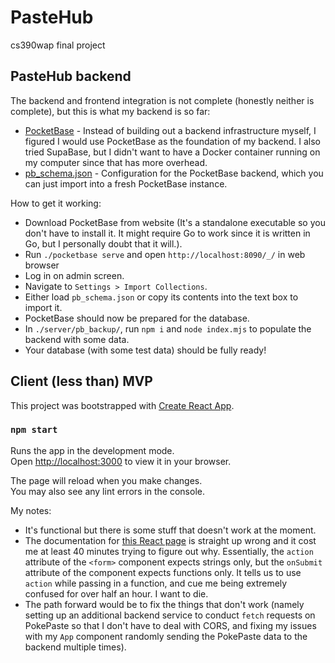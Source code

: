 # PasteHub

cs390wap final project

## PasteHub backend

The backend and frontend integration is not complete (honestly neither is complete), but this is what my backend is so far:

- [PocketBase](https://pocketbase.io/) - Instead of building out a backend infrastructure myself, I figured I would use PocketBase as the foundation of my backend. I also tried SupaBase, but I didn't want to have a Docker container running on my computer since that has more overhead.
- [pb_schema.json](./pb_schema.json) - Configuration for the PocketBase backend, which you can just import into a fresh PocketBase instance.

How to get it working:
- Download PocketBase from website (It's a standalone executable so you don't have to install it. It might require Go to work since it is written in Go, but I personally doubt that it will.).
- Run `./pocketbase serve` and open `http://localhost:8090/_/` in web browser
- Log in on admin screen.
- Navigate to `Settings > Import Collections`.
- Either load `pb_schema.json` or copy its contents into the text box to import it.
- PocketBase should now be prepared for the database.
- In `./server/pb_backup/`, run `npm i` and `node index.mjs` to populate the backend with some data.
- Your database (with some test data) should be fully ready!

## Client (less than) MVP

This project was bootstrapped with [Create React App](https://github.com/facebook/create-react-app).

### `npm start`

Runs the app in the development mode.\
Open [http://localhost:3000](http://localhost:3000) to view it in your browser.

The page will reload when you make changes.\
You may also see any lint errors in the console.

My notes:
- It's functional but there is some stuff that doesn't work at the moment.
- The documentation for [this React page](https://react.dev/reference/react-dom/components/form#usage) is straight up wrong and it cost me at least 40 minutes trying to figure out why. Essentially, the `action` attribute of the `<form>` component expects strings only, but the `onSubmit` attribute of the component expects functions only. It tells us to use `action` while passing in a function, and cue me being extremely confused for over half an hour. I want to die.
- The path forward would be to fix the things that don't work (namely setting up an additional backend service to conduct `fetch` requests on PokePaste so that I don't have to deal with CORS, and fixing my issues with my `App` component randomly sending the PokePaste data to the backend multiple times).

